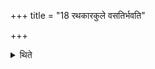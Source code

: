 +++
title = "18 रथकारकुले वसतिर्भवति"

+++

<details><summary>थिते</summary>

रथकारकुले वसतिर्भवति १८
</details>
